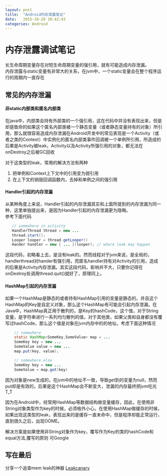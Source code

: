 ```yaml
---
layout: post
title:  "Android内存泄露笔记"
date:   2015-10-20 20:42:43
categories: Android
---
```


# 内存泄露调试笔记
长生命周期变量存在对短生命周期变量的强引用，就有可能造成内存泄漏。  
内存泄露与static变量有非常大的关系，在jvm中，一个static变量会在整个程序运行的周期内一直存在

## 常见的内存泄漏

#### 非static内部类和匿名内部类
在java中，内部类会持有外部类的一个强引用，这在代码中并没有表现出来，但是却是致命的如果这个匿名内部类被一个静态变量（或者静态变量持有的对象）所引用，那么就很容易造成内存泄漏在Android开发中的常见表现是一个Activity（或者之类的Context）中实例化的匿名内部类事件回调被一个单例所引用，所造成的后果是Activity被leak，Activity以及Activity所强引用的对象，都无法在onDestroy之后被GC回收

对于这类型的leak，常用的解决方法有两种  
1. 把单例和Context上下文中的引用变为弱引用
2. 在上下文的销毁回调函数内，去掉和单例之间的强引用

#### Handler引起的内存泄漏
从某种角度上来说，Handler引起的内存泄漏其实和上面所提到的内存泄漏为同一种，这里单独提出来，是因为Handler引起的内存泄漏更为隐晦。  
参考下面代码

 ```Java
    // somewhere in activity
    HandlerThread thread = new ...
    thread.start();
    Looper looper = thread.getLooper()
    Hander handler = new { ... }(looper); // where leak may happen
```

这段代码，初略看上去，是没有leak的。然而线程对于jvm来说，是全局的，handlerthread对hander有强引用，而匿名handler持有对Activity的引用，造成的后果是Activity内存泄漏。其实这段代码，影响并不大，只要你记得在onDestroy处调用thread.quit()就好了，原理同上。

#### HashMap引起的内存泄漏
如果一个HashMap是静态的或者持有HashMap引用的变量是静态的，并且这个HashMap的Key是自定义对象，那么这个HashMap有可能会引起内存泄漏。在Java中，HashMap真正用于散列的，是Key的hashCode，这个值，对于String变量，是字符串进行一系列均匀散列的值，对于其他类，如果父类和自身都没有覆写过hashCode，那么这个值是对象在jvm内存中的的地址。考虑下面这种情况

```Java
    // somewhere
    static HashMap<SomeKey,SomeValue> map = ...
    SomeKey key = new ...
    SomeValue value = new ...
    map.put(key, value);

    // somewhere else
    SomeKey key = new ...
    SomeValue = map.get(key)
```

因为对象是new生成的，在jvm中的地址不一致，导致get到的变量为null，然而put却是有效的，后果是这个HashMap会不断变大，泄漏的内存最终把jvm吃光T_T

因为在Android中，经常用HashMap等数据结构做变量缓存，因此，在使用非String对象类型作为key的时候，必须格外小心。在使用HashMap做缓存的时候，如果出现这类型的leak，表现出来的是缓存一直未命中，但是程序却能正常运行，直到很久之后，出现OOME。

解决方案是如果使用非String对象作为key，覆写作为Key的类的hashCode和equal方法,覆写的原则
可Google

## 写在最后
分享一个追查mem leak的神器
[Leakcanary](https://github.com/square/leakcanary)
